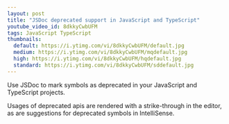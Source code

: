 ```yaml
---
layout: post
title: "JSDoc deprecated support in JavaScript and TypeScript"
youtube_video_id: 8dkkyCwbUFM
tags: JavaScript TypeScript
thumbnails:
  default: https://i.ytimg.com/vi/8dkkyCwbUFM/default.jpg
  medium: https://i.ytimg.com/vi/8dkkyCwbUFM/mqdefault.jpg
  high: https://i.ytimg.com/vi/8dkkyCwbUFM/hqdefault.jpg
  standard: https://i.ytimg.com/vi/8dkkyCwbUFM/sddefault.jpg
---
```


Use JSDoc to mark symbols as deprecated in your JavaScript and TypeScript projects.

Usages of deprecated apis are rendered with a strike-through in the editor, as are suggestions for deprecated symbols in IntelliSense.
